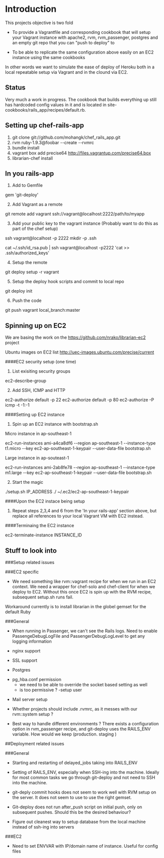 Introduction 
============

This projects objective is two fold

 * To provide a Vagrantfile and corresponding cookbook that will setup your Vagrant 
 instance with apache2, rvm, rvm_passenger, postgres and an empty git repo that you 
 can "push to deploy" to

 * To be able to replicate the same configuration above easily on an EC2 instance 
 using the same cookbooks

In other words we want to simulate the ease of deploy of Heroku both in a local 
repeatable setup via Vagrant and in the clound via EC2. 

Status
------
Very much a work in progress. The cookbook that builds everything up still has 
hardcoded config values in it and is located in site-cookbooks/rails_app/recipes/default.rb. 

Setting up chef-rails-app
------------------------

1. git clone git://github.com/mohangk/chef_rails_app.git
2. rvm ruby-1.9.3@foobar --create --rvmrc
3. bundle install
4. vagrant box add precise64 http://files.vagrantup.com/precise64.box
5. librarian-chef install

In you rails-app
----------------

1. Add to Gemfile

 gem 'git-deploy'

2. Add Vagrant as a remote 

 git remote add vagrant ssh://vagrant@localhost:2222/path/to/myapp

3. Add your public key to the vagrant instance (Probably want to do this as part of the chef setup)

 ssh vagrant@localhost -p 2222 mkdir -p .ssh

 cat ~/.ssh/id_rsa.pub | ssh vagrant@localhost -p2222 'cat >> .ssh/authorized_keys'

4. Setup the remote

 git deploy setup -r vagrant

5. Setup the deploy hook scripts and commit to local repo

 git deploy init

6. Push the code

 git push vagrant local_branch:master 

Spinning up on EC2
------------------

We are basing the work on the https://github.com/nrako/librarian-ec2 project

Ubuntu images on EC2 list http://uec-images.ubuntu.com/precise/current

####EC2 security setup (one time)

1. List exisiting security groups
 
 ec2-describe-group

2. Add SSH, ICMP and HTTP

 ec2-authorize default -p 22
 ec2-authorize default -p 80
 ec2-authorize -P icmp -t -1:-1

####Setting up EC2 instance

1. Spin up an EC2 instance with bootstrap.sh

 Micro instance in ap-southeast-1

 ec2-run-instances ami-a4ca8df6 --region ap-southeast-1 --instance-type t1.micro --key ec2-ap-southeast-1-keypair --user-data-file bootstrap.sh 

 Large instance in ap-souteast-1

 ec2-run-instances ami-2ab8fe78 --region ap-southeast-1 --instance-type m1.large --key ec2-ap-southeast-1-keypair --user-data-file bootstrap.sh 

2. Start the magic

 ./setup.sh IP_ADDRESS ./ ~/.ec2/ec2-ap-southeast-1-keypair

####Upon the EC2 instace being setup

1. Repeat steps 2,3,4 and 6 from the 'In your rails-app' section above, but replace 
all references to your local Vagrant VM with EC2 instead.

####Terminaing the EC2 instance

ec2-terminate-instance INSTANCE_ID 


Stuff to look into
------------------

###Setup related issues

###EC2 specific

* We need something like rvm::vagrant recipe for when we run in an EC2 context.
We need a wrapper for chef-solo and chef-client for when we deploy to EC2. Without 
this once EC2 is spin up with the RVM recipe, subsequent setup.sh runs fail.

 Workaround currently is to install librarian in the globel gemset for the default 
 Ruby

###General

 * When running in Passenger, we can't see the Rails logs. Need to enable 
 PassengeDebugLogFile and PassengerDebugLogLevel to get any logging information

 * nginx support

 * SSL support

 * Postgres 
  - pg_hba.conf permission 
    - we need to be able to override the socket based setting as well
    - is too permissive ?
  -setup user

 * Mail server setup

 * Whether projects should include .rvmrc, as it messes with our rvm::system setup ?

 * Best way to handle different environments ? There exists a configuration option 
in rvm_passenger recipe, and git-deploy uses the RAILS_ENV variable. How would we 
keep (production. staging )

##Deployment related issues

###General

 * Starting and restarting of delayed_jobs taking into RAILS_ENV

 * Setting of RAILS_ENV, especially when SSH-ing into the machine. Ideally for most 
common tasks we go through git-deploy and not need to SSH into the machine.

 * git-deply commit hooks does not seem to work well with RVM setup on the server.
 It does not seem to use to use the right gemset.

 * Git-deploy does not run after_push script on initial push, only on subsequent pushes. 
 Should this be the desired behaviour?

 * Figure out cleanest way to setup database from the local machine instead of ssh-ing
into servers 

###EC2

 * Need to set ENVVAR with IP/domain name of instance. Useful for config files 
